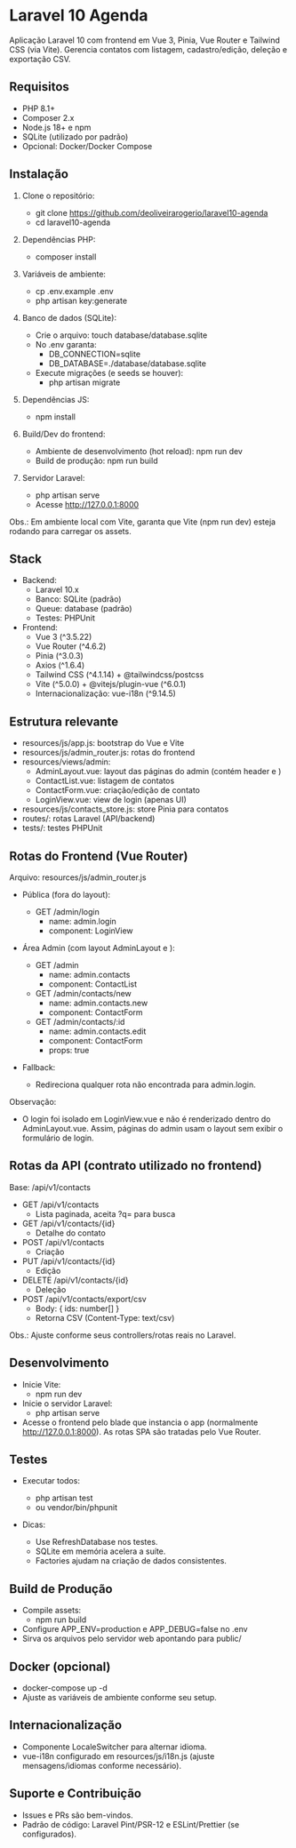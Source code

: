 # Laravel 10 Agenda

Aplicação Laravel 10 com frontend em Vue 3, Pinia, Vue Router e Tailwind CSS (via Vite). Gerencia contatos com listagem, cadastro/edição, deleção e exportação CSV.

## Requisitos

- PHP 8.1+
- Composer 2.x
- Node.js 18+ e npm
- SQLite (utilizado por padrão)
- Opcional: Docker/Docker Compose

## Instalação

1. Clone o repositório:
    - git clone https://github.com/deoliveirarogerio/laravel10-agenda
    - cd laravel10-agenda

2. Dependências PHP:
    - composer install

3. Variáveis de ambiente:
    - cp .env.example .env
    - php artisan key:generate

4. Banco de dados (SQLite):
    - Crie o arquivo: touch database/database.sqlite
    - No .env garanta:
        - DB_CONNECTION=sqlite
        - DB_DATABASE=./database/database.sqlite
    - Execute migrações (e seeds se houver):
        - php artisan migrate

5. Dependências JS:
    - npm install

6. Build/Dev do frontend:
    - Ambiente de desenvolvimento (hot reload): npm run dev
    - Build de produção: npm run build

7. Servidor Laravel:
    - php artisan serve
    - Acesse http://127.0.0.1:8000

Obs.: Em ambiente local com Vite, garanta que Vite (npm run dev) esteja rodando para carregar os assets.

## Stack

- Backend:
    - Laravel 10.x
    - Banco: SQLite (padrão)
    - Queue: database (padrão)
    - Testes: PHPUnit
- Frontend:
    - Vue 3 (^3.5.22)
    - Vue Router (^4.6.2)
    - Pinia (^3.0.3)
    - Axios (^1.6.4)
    - Tailwind CSS (^4.1.14) + @tailwindcss/postcss
    - Vite (^5.0.0) + @vitejs/plugin-vue (^6.0.1)
    - Internacionalização: vue-i18n (^9.14.5)

## Estrutura relevante

- resources/js/app.js: bootstrap do Vue e Vite
- resources/js/admin_router.js: rotas do frontend
- resources/views/admin:
    - AdminLayout.vue: layout das páginas do admin (contém header e <router-view />)
    - ContactList.vue: listagem de contatos
    - ContactForm.vue: criação/edição de contato
    - LoginView.vue: view de login (apenas UI)
- resources/js/contacts_store.js: store Pinia para contatos
- routes/: rotas Laravel (API/backend)
- tests/: testes PHPUnit

## Rotas do Frontend (Vue Router)

Arquivo: resources/js/admin_router.js

- Pública (fora do layout):
    - GET /admin/login
        - name: admin.login
        - component: LoginView

- Área Admin (com layout AdminLayout e <router-view />):
    - GET /admin
        - name: admin.contacts
        - component: ContactList
    - GET /admin/contacts/new
        - name: admin.contacts.new
        - component: ContactForm
    - GET /admin/contacts/:id
        - name: admin.contacts.edit
        - component: ContactForm
        - props: true

- Fallback:
    - Redireciona qualquer rota não encontrada para admin.login.

Observação:
- O login foi isolado em LoginView.vue e não é renderizado dentro do AdminLayout.vue. Assim, páginas do admin usam o layout sem exibir o formulário de login.

## Rotas da API (contrato utilizado no frontend)

Base: /api/v1/contacts

- GET /api/v1/contacts
    - Lista paginada, aceita ?q= para busca
- GET /api/v1/contacts/{id}
    - Detalhe do contato
- POST /api/v1/contacts
    - Criação
- PUT /api/v1/contacts/{id}
    - Edição
- DELETE /api/v1/contacts/{id}
    - Deleção
- POST /api/v1/contacts/export/csv
    - Body: { ids: number[] }
    - Retorna CSV (Content-Type: text/csv)

Obs.: Ajuste conforme seus controllers/rotas reais no Laravel.

## Desenvolvimento

- Inicie Vite:
    - npm run dev
- Inicie o servidor Laravel:
    - php artisan serve
- Acesse o frontend pelo blade que instancia o app (normalmente http://127.0.0.1:8000). As rotas SPA são tratadas pelo Vue Router.

## Testes

- Executar todos:
    - php artisan test
    - ou vendor/bin/phpunit

- Dicas:
    - Use RefreshDatabase nos testes.
    - SQLite em memória acelera a suíte.
    - Factories ajudam na criação de dados consistentes.

## Build de Produção

- Compile assets:
    - npm run build
- Configure APP_ENV=production e APP_DEBUG=false no .env
- Sirva os arquivos pelo servidor web apontando para public/

## Docker (opcional)

- docker-compose up -d
- Ajuste as variáveis de ambiente conforme seu setup.

## Internacionalização

- Componente LocaleSwitcher para alternar idioma.
- vue-i18n configurado em resources/js/i18n.js (ajuste mensagens/idiomas conforme necessário).

## Suporte e Contribuição

- Issues e PRs são bem-vindos.
- Padrão de código: Laravel Pint/PSR-12 e ESLint/Prettier (se configurados).
